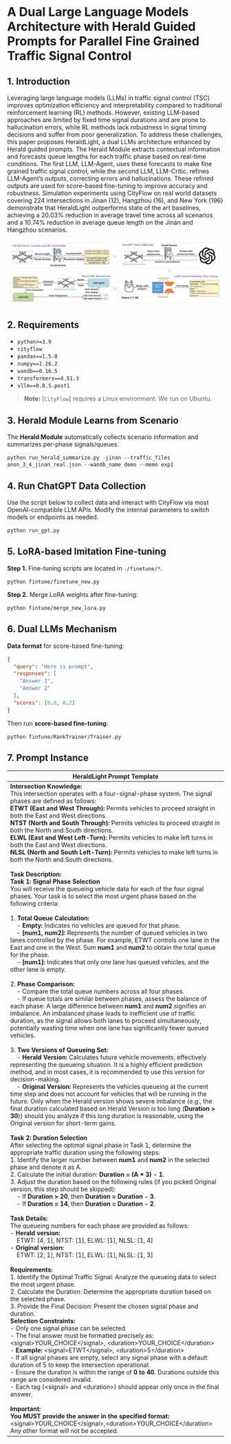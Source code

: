# A Dual Large Language Models Architecture with Herald Guided Prompts for Parallel Fine Grained Traffic Signal Control

<a id="Introduction"></a>

## 1. Introduction

Leveraging large language models (LLMs) in traffic signal control (TSC) improves optimization efficiency and interpretability compared to traditional reinforcement learning (RL) methods. However, existing LLM-based approaches are limited by fixed time signal durations and are prone to hallucination errors, while RL methods lack robustness in signal timing decisions and suffer from poor generalization. To address these challenges, this paper proposes HeraldLight, a dual LLMs architecture enhanced by Herald guided prompts. The Herald Module extracts contextual information and forecasts queue lengths for each traffic phase based on real-time conditions. The first LLM, LLM-Agent, uses these forecasts to make fine grained traffic signal control, while the second LLM, LLM-Critic, refines LLM-Agent’s outputs, correcting errors and hallucinations. These refined outputs are used for score-based fine-tuning to improve accuracy and robustness. Simulation experiments using CityFlow on real world datasets covering 224 intersections in Jinan (12), Hangzhou (16), and New York (196) demonstrate that HeraldLight outperforms state of the art baselines, achieving a 20.03% reduction in average travel time across all scenarios and a 10.74% reduction in average queue length on the Jinan and Hangzhou scenarios.

![HeraldLight](./docs/overview.png)

<a id="requirements"></a>

## 2. Requirements

* `python>=3.9`
* `cityflow`
* `pandas==1.5.0`
* `numpy==1.26.2`
* `wandb==0.16.5`
* `transformers==4.51.3`
* `vllm==0.8.5.post1`

> **Note:** [`CityFlow`] requires a Linux environment. We run on Ubuntu.

<a id="Usage"></a>

## 3. Herald Module Learns from Scenario

The **Herald Module** automatically collects scenario information and summarizes per-phase signals/queues.

```shell
python run_herald_summarize.py -jinan --traffic_files anon_3_4_jinan_real.json --wandb_name demo --memo exp1
```

<a id="Training"></a>

## 4. Run ChatGPT Data Collection

Use the script below to collect data and interact with CityFlow via most OpenAI-compatible LLM APIs.
Modify the internal parameters to switch models or endpoints as needed.

```shell
python run_gpt.py
```

## 5. LoRA-based Imitation Fine-tuning

**Step 1.** Fine-tuning scripts are located in `./finetune/*`.

```shell
python fintune/finetune_new.py
```

**Step 2.** Merge LoRA weights after fine-tuning:

```shell
python fintune/merge_new_lora.py
```

## 6. Dual LLMs Mechanism

**Data format** for score-based fine-tuning:

```json
{
  "query": "Here is prompt",
  "responses": [
    "Answer 1",
    "Answer 2"
  ],
  "scores": [0.8, 0.2]
}
```

Then run **score-based fine-tuning**:

```shell
python fintune/RankTrainer/Trainer.py
```


## 7. Prompt Instance

| HeraldLight Prompt Template|
|---|
|**Intersection Knowledge:**<br> This intersection operates with a four-signal-phase system. The signal phases are defined as follows:<br> **ETWT (East and West Through):** Permits vehicles to proceed straight in both the East and West directions.<br> **NTST (North and South Through):** Permits vehicles to proceed straight in both the North and South directions.<br> **ELWL (East and West Left-Turn):** Permits vehicles to make left turns in both the East and West directions.<br> **NLSL (North and South Left-Turn):** Permits vehicles to make left turns in both the North and South directions.<br><br> **Task Description:**<br> **Task 1: Signal Phase Selection**<br> You will receive the queueing vehicle data for each of the four signal phases. Your task is to select the most urgent phase based on the following criteria:<br><br> 1. **Total Queue Calculation:**<br> &nbsp;&nbsp;&nbsp;&nbsp;- **Empty:** Indicates no vehicles are queued for that phase.<br> &nbsp;&nbsp;&nbsp;&nbsp;- **[num1, num2]:** Represents the number of queued vehicles in two lanes controlled by the phase. For example, ETWT controls one lane in the East and one in the West. Sum **num1** and **num2** to obtain the total queue for the phase.<br> &nbsp;&nbsp;&nbsp;&nbsp;- **[num1]:** Indicates that only one lane has queued vehicles, and the other lane is empty.<br><br> 2. **Phase Comparison:**<br> &nbsp;&nbsp;&nbsp;&nbsp;- Compare the total queue numbers across all four phases.<br> &nbsp;&nbsp;&nbsp;&nbsp;- If queue totals are similar between phases, assess the balance of each phase: A large difference between **num1** and **num2** signifies an imbalance. An imbalanced phase leads to inefficient use of traffic duration, as the signal allows both lanes to proceed simultaneously, potentially wasting time when one lane has significantly fewer queued vehicles.<br><br> 3. **Two Versions of Queueing Set:**<br> &nbsp;&nbsp;&nbsp;&nbsp;- **Herald Version:** Calculates future vehicle movements, effectively representing the queueing situation. It is a highly efficient prediction method, and in most cases, it is recommended to use this version for decision-making.<br> &nbsp;&nbsp;&nbsp;&nbsp;- **Original Version:** Represents the vehicles queueing at the current time step and does not account for vehicles that will be running in the future. Only when the Herald version shows severe imbalance (e.g., the final duration calculated based on Herald Version is too long (**Duration > 30**)) should you analyze if this long duration is reasonable, using the Original version for short-term gains.<br><br> **Task 2: Duration Selection**<br> After selecting the optimal signal phase in Task 1, determine the appropriate traffic duration using the following steps:<br> 1. Identify the larger number between **num1** and **num2** in the selected phase and denote it as A.<br> 2. Calculate the initial duration: **Duration = (A * 3) - 1**.<br> 3. Adjust the duration based on the following rules (if you picked Original version, this step should be skipped):<br> &nbsp;&nbsp;&nbsp;&nbsp;- If **Duration > 20**, then **Duration = Duration - 3**.<br> &nbsp;&nbsp;&nbsp;&nbsp;- If **Duration = 14**, then **Duration = Duration - 2**.<br><br> **Task Details:**<br> The queueing numbers for each phase are provided as follows:<br> - **Herald version:**<br> &nbsp;&nbsp;&nbsp;&nbsp;ETWT: [4, 1], NTST: [1], ELWL: [1], NLSL: [1, 4]<br> - **Original version:**<br> &nbsp;&nbsp;&nbsp;&nbsp;ETWT: [2, 1], NTST: [1], ELWL: [1], NLSL: [1, 3]<br><br> **Requirements:**<br> 1. Identify the Optimal Traffic Signal: Analyze the queueing data to select the most urgent phase.<br> 2. Calculate the Duration: Determine the appropriate duration based on the selected phase.<br> 3. Provide the Final Decision: Present the chosen signal phase and duration.<br> **Selection Constraints:**<br> - Only one signal phase can be selected.<br> - The final answer must be formatted precisely as: &lt;signal&gt;YOUR_CHOICE&lt;/signal&gt;, &lt;duration&gt;YOUR_CHOICE&lt;/duration&gt;<br> - **Example:** &lt;signal&gt;ETWT&lt;/signal&gt;, &lt;duration&gt;5&lt;/duration&gt;<br> - If all signal phases are empty, select any signal phase with a default duration of 5 to keep the intersection operational.<br> - Ensure the duration is within the range of **0 to 40**. Durations outside this range are considered invalid.<br> - Each tag (&lt;signal&gt; and &lt;duration&gt;) should appear only once in the final answer.<br><br> **Important:**<br> **You MUST provide the answer in the specified format:**<br> &lt;signal&gt;YOUR_CHOICE&lt;/signal&gt;,&lt;duration&gt;YOUR_CHOICE&lt;/duration&gt;<br> Any other format will not be accepted. |
